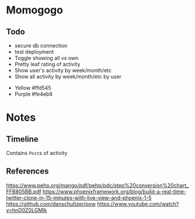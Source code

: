 # Momogogo

## Todo

* secure db connection
* test deployment
* Toggle showing all vs own
* Pretty leaf rating of activity
* Show user's activity by week/month/etc
* Show all activity by week/month/etc by user

- Yellow  #ffd545
- Purple  #fe4eb8

# Notes

## Timeline

Contains `Post`s of activity

## References

https://www.pehp.org/mango/pdf/pehp/pdc/step%20conversion%20chart_FFB805BB.pdf
https://www.phoenixframework.org/blog/build-a-real-time-twitter-clone-in-15-minutes-with-live-view-and-phoenix-1-5
https://github.com/danschultzer/pow
https://www.youtube.com/watch?v=hnD0Z0LGMIk
